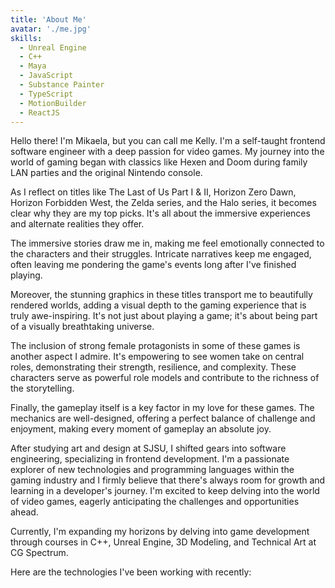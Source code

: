 ```yaml
---
title: 'About Me'
avatar: './me.jpg'
skills:
  - Unreal Engine
  - C++
  - Maya
  - JavaScript
  - Substance Painter
  - TypeScript
  - MotionBuilder
  - ReactJS
---
```


Hello there! I'm Mikaela, but you can call me Kelly. I'm a self-taught frontend software engineer with a deep passion for video games. My journey into the world of gaming began with classics like Hexen and Doom during family LAN parties and the original Nintendo console.

As I reflect on titles like The Last of Us Part I & II, Horizon Zero Dawn, Horizon Forbidden West, the Zelda series, and the Halo series, it becomes clear why they are my top picks. It's all about the immersive experiences and alternate realities they offer.

The immersive stories draw me in, making me feel emotionally connected to the characters and their struggles. Intricate narratives keep me engaged, often leaving me pondering the game's events long after I've finished playing.

Moreover, the stunning graphics in these titles transport me to beautifully rendered worlds, adding a visual depth to the gaming experience that is truly awe-inspiring. It's not just about playing a game; it's about being part of a visually breathtaking universe.

The inclusion of strong female protagonists in some of these games is another aspect I admire. It's empowering to see women take on central roles, demonstrating their strength, resilience, and complexity. These characters serve as powerful role models and contribute to the richness of the storytelling.

Finally, the gameplay itself is a key factor in my love for these games. The mechanics are well-designed, offering a perfect balance of challenge and enjoyment, making every moment of gameplay an absolute joy.

After studying art and design at SJSU, I shifted gears into software engineering, specializing in frontend development. I'm a passionate explorer of new technologies and programming languages within the gaming industry and I firmly believe that there's always room for growth and learning in a developer's journey. I'm excited to keep delving into the world of video games, eagerly anticipating the challenges and opportunities ahead.

Currently, I'm expanding my horizons by delving into game development through courses in C++, Unreal Engine, 3D Modeling, and Technical Art at CG Spectrum.

Here are the technologies I've been working with recently:
